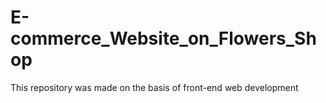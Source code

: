 # E-commerce_Website_on_Flowers_Shop
This repository was made on the basis of front-end web development
